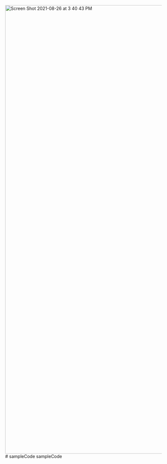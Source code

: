 <img width="1440" alt="Screen Shot 2021-08-26 at 3 40 43 PM" src="https://user-images.githubusercontent.com/89613056/131045216-2454b846-15b4-4159-b18e-051c6c0d98c8.png">
# sampleCode
sampleCode
